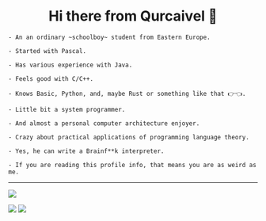 <h1 align="center">Hi there from Qurcaivel 👋</h1>

```
- An an ordinary ~schoolboy~ student from Eastern Europe.

- Started with Pascal.

- Has various experience with Java.

- Feels good with C/C++.

- Knows Basic, Python, and, maybe Rust or something like that 👉👈.

- Little bit a system programmer.

- And almost a personal computer architecture enjoyer.

- Crazy about practical applications of programming language theory.

- Yes, he can write a Brainf**k interpreter.

- If you are reading this profile info, that means you are as weird as me.
```
---

![](https://github-profile-summary-cards.vercel.app/api/cards/profile-details?username=Qurcaivel&theme=nord_dark)

![](https://github-profile-summary-cards.vercel.app/api/cards/stats?username=Qurcaivel&theme=nord_dark)
![](https://github-profile-summary-cards.vercel.app/api/cards/repos-per-language?username=Qurcaivel&theme=nord_dark)
